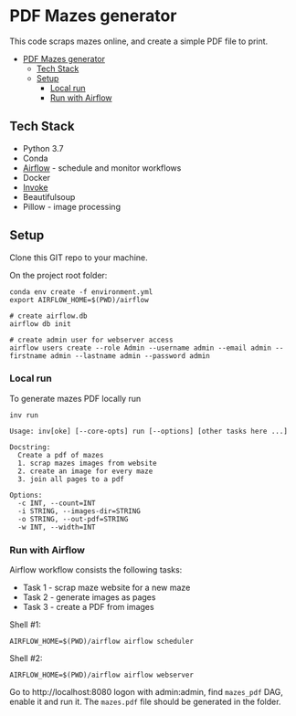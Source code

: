 # PDF Mazes generator

This code scraps mazes online, and create a simple PDF file to print.

- [PDF Mazes generator](#pdf-mazes-generator)
  - [Tech Stack](#tech-stack)
  - [Setup](#setup)
    - [Local run](#local-run)
    - [Run with Airflow](#run-with-airflow)

## Tech Stack
- Python 3.7
- Conda
- [Airflow](https://airflow.apache.org/) - schedule and monitor workflows
- Docker
- [Invoke](http://www.pyinvoke.org/)
- Beautifulsoup
- Pillow - image processing 


## Setup

Clone this GIT repo to your machine.

On the project root folder:

```
conda env create -f environment.yml
export AIRFLOW_HOME=$(PWD)/airflow

# create airflow.db
airflow db init

# create admin user for webserver access
airflow users create --role Admin --username admin --email admin --firstname admin --lastname admin --password admin

```


### Local run

To generate mazes PDF locally run
```
inv run

Usage: inv[oke] [--core-opts] run [--options] [other tasks here ...]

Docstring:
  Create a pdf of mazes
  1. scrap mazes images from website
  2. create an image for every maze
  3. join all pages to a pdf

Options:
  -c INT, --count=INT
  -i STRING, --images-dir=STRING
  -o STRING, --out-pdf=STRING
  -w INT, --width=INT

```

### Run with Airflow

Airflow workflow consists the following tasks:
- Task 1 - scrap maze website for a new maze
- Task 2 - generate images as pages 
- Task 3 - create a PDF from images

Shell #1:
```
AIRFLOW_HOME=$(PWD)/airflow airflow scheduler
```


Shell #2:
```
AIRFLOW_HOME=$(PWD)/airflow airflow webserver
```

Go to http://localhost:8080
logon with admin:admin, find `mazes_pdf` DAG, enable it and run it. The `mazes.pdf` file should be generated in the folder. 





